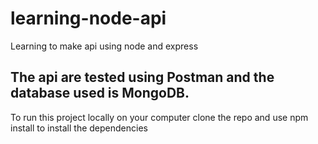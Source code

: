 # learning-node-api
Learning to make api using node and express

## The api are tested using Postman and the database used is MongoDB.
To run this project locally on your computer clone the repo and use npm install to install the dependencies

